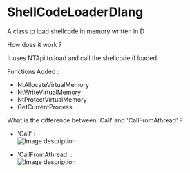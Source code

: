 # ShellCodeLoaderDlang
A class to load shellcode in memory written in D

How does it work ?

It uses NTApi to load and call the shellcode if loaded.

Functions Added :

* NtAllocateVirtualMemory
* NtWriteVirtualMemory
* NtProtectVirtualMemory
* GetCurrentProcess

What is the difference between 'Call' and 'CallFromAthread' ?

* 'Call' :<br>
![Image description](https://i.postimg.cc/jSFg9Y3n/Capture-d-cran-91.png)

* 'CallFromAthread' :<br>
![Image description](https://i.postimg.cc/4yfQyWFT/Capture-d-cran-96.png)
